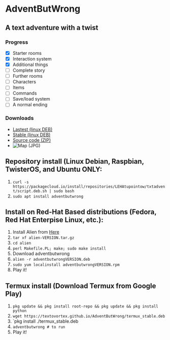 # AdventButWrong
## A text adventure with a twist
### Progress
- [x] Starter rooms
- [x] Interaction system
- [x] Additional things
- [ ] Complete story
- [ ] Further rooms
- [ ] Characters
- [ ] Items
- [ ] Commands
- [ ] Save/load system
- [ ] A normal ending 
### Downloads
- [Lastest (linux DEB)](https://textovortex.github.io/AdventButWrong/lastest.deb)
- [Stable (linux DEB)](https://textovortex.github.io/AdventButWrong/stable.deb)
- [Source code (ZIP)](https://github.com/textovortex/AdventButWrong/archive/refs/heads/main.zip)
- ![Map (JPG)](https://textovortex.github.io/AdventButWrong/AdventButWrong_map.jpg)


## Repository install (Linux Debian, Raspbian, TwisterOS, and Ubuntu ONLY:
1. `curl -s https://packagecloud.io/install/repositories/LEHAtupointow/txtadvent/script.deb.sh | sudo bash`
2. `sudo apt install adventbutwrong`

## Install on Red-Hat Based distributions (Fedora, Red Hat Enterpise Linux, etc.):
1. Install Alien from [Here](http://ftp.de.debian.org/debian/pool/main/a/alien/)
2. `tar xf alien-VERSION.tar.gz`
3. `cd alien`
4. `perl Makefile.PL; make; sudo make install`
5. Download adventbutwrong
6. `alien -r adventbutwrongVERSION.deb`
7. `sudo yum localinstall adventbutwrongVERSION.rpm`
8. Play it!

## Termux install (Download Termux from Google Play)
1. `pkg update && pkg install root-repo && pkg update && pkg install python`
2. `wget https://textovortex.github.io/AdventButWrong/termux_stable.deb`
3. `pkg install ./termux_stable.deb
4. `adventbutwrong # to run`
5. Play it!
